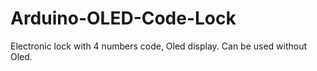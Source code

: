 # Arduino-OLED-Code-Lock
Electronic lock with 4 numbers code, Oled display. Can be used without Oled.
